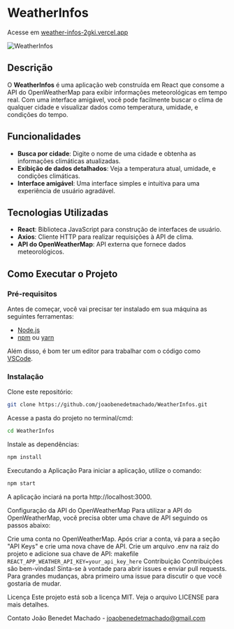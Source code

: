 # WeatherInfos
Acesse em <a href='https://weather-infos-2gki.vercel.app'> weather-infos-2gki.vercel.app </a>

![WeatherInfos](https://i.imgur.com/1PITBkL.png)

## Descrição

O **WeatherInfos** é uma aplicação web construída em React que consome a API do OpenWeatherMap para exibir informações meteorológicas em tempo real. Com uma interface amigável, você pode facilmente buscar o clima de qualquer cidade e visualizar dados como temperatura, umidade, e condições do tempo.

## Funcionalidades

- **Busca por cidade**: Digite o nome de uma cidade e obtenha as informações climáticas atualizadas.
- **Exibição de dados detalhados**: Veja a temperatura atual, umidade, e condições climáticas.
- **Interface amigável**: Uma interface simples e intuitiva para uma experiência de usuário agradável.

## Tecnologias Utilizadas

- **React**: Biblioteca JavaScript para construção de interfaces de usuário.
- **Axios**: Cliente HTTP para realizar requisições à API de clima.
- **API do OpenWeatherMap**: API externa que fornece dados meteorológicos.

## Como Executar o Projeto

### Pré-requisitos

Antes de começar, você vai precisar ter instalado em sua máquina as seguintes ferramentas:

- [Node.js](https://nodejs.org/en/)
- [npm](https://www.npmjs.com/) ou [yarn](https://yarnpkg.com/)

Além disso, é bom ter um editor para trabalhar com o código como [VSCode](https://code.visualstudio.com/).

### Instalação

Clone este repositório:

```bash
git clone https://github.com/joaobenedetmachado/WeatherInfos.git
```
Acesse a pasta do projeto no terminal/cmd:

```bash
cd WeatherInfos
```
Instale as dependências:

```bash
npm install
```
Executando a Aplicação
Para iniciar a aplicação, utilize o comando:

```bash
npm start
```
A aplicação inciará na porta http://localhost:3000.

Configuração da API do OpenWeatherMap
Para utilizar a API do OpenWeatherMap, você precisa obter uma chave de API seguindo os passos abaixo:

Crie uma conta no OpenWeatherMap.
Após criar a conta, vá para a seção "API Keys" e crie uma nova chave de API.
Crie um arquivo .env na raiz do projeto e adicione sua chave de API:
makefile
```REACT_APP_WEATHER_API_KEY=your_api_key_here```
Contribuição
Contribuições são bem-vindas! Sinta-se à vontade para abrir issues e enviar pull requests. Para grandes mudanças, abra primeiro uma issue para discutir o que você gostaria de mudar.

Licença
Este projeto está sob a licença MIT. Veja o arquivo LICENSE para mais detalhes.

Contato
João Benedet Machado - joaobenedetmachado@gmail.com

